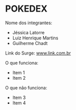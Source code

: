 # POKEDEX

Nome dos integrantes: 
- Jéssica Latorre
- Luiz Henrique Martins   
- Guilherme Chadt

Link do Surge: www.link.com.br

O que funciona:
- Item 1
- Item 2

O que não funciona: 
- Item 3
- Item 4
